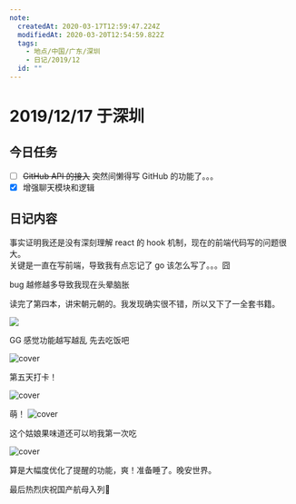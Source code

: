 ```yaml
---
note:
  createdAt: 2020-03-17T12:59:47.224Z
  modifiedAt: 2020-03-20T12:54:59.822Z
  tags:
    - 地点/中国/广东/深圳
    - 日记/2019/12
  id: ""
---
```


# 2019/12/17 于深圳

## 今日任务

- [ ] ~~GitHub API 的接入~~ 突然间懒得写 GitHub 的功能了。。。
- [x] 增强聊天模块和逻辑

## 日记内容

<!-- @timer "date":"Tue Dec 17 2019 11:23:17 GMT+0800 (China Standard Time)" -->

事实证明我还是没有深刻理解 react 的 hook 机制，现在的前端代码写的问题很大。  
关键是一直在写前端，导致我有点忘记了 go 该怎么写了。。。囧

<!-- @timer "date":"Tue Dec 17 2019 13:07:34 GMT+0800 (China Standard Time)","duration":"about 2 hours" -->

bug 越修越多导致我现在头晕脑胀

<!-- @timer "date":"Tue Dec 17 2019 13:15:32 GMT+0800 (China Standard Time)","duration":"8 minutes" -->

读完了第四本，讲宋朝元朝的。我发现确实很不错，所以又下了一全套书籍。

![](https://i.loli.net/2019/12/17/MKwT3pjkdSUethD.png)

<!-- @timer "date":"Tue Dec 17 2019 18:12:02 GMT+0800 (China Standard Time)","duration":"about 5 hours" -->

GG 感觉功能越写越乱
先去吃饭吧

![cover](https://i.loli.net/2019/12/17/4lSqKJp6zQDZUBC.jpg)

<!-- @timer "date":"Tue Dec 17 2019 19:42:42 GMT+0800 (China Standard Time)","duration":"about 2 hours" -->

第五天打卡！

![cover](https://i.loli.net/2019/12/17/CyebSr4Xtzo69gH.jpg)

<!-- @timer "date":"Tue Dec 17 2019 20:32:30 GMT+0800 (China Standard Time)","duration":"about 1 hour" -->

萌！
![cover](https://i.loli.net/2019/12/17/nOYZk8vgyoWFEGi.jpg)

<!-- @timer "date":"Tue Dec 17 2019 21:54:16 GMT+0800 (China Standard Time)","duration":"about 1 hour" -->

这个姑娘果味道还可以哟我第一次吃

![cover](https://i.loli.net/2019/12/17/ZxsWthU5RfMGwCn.jpg)

<!-- @timer "date":"Wed Dec 18 2019 01:21:12 GMT+0800 (China Standard Time)","duration":"about 3 hours" -->

算是大幅度优化了提醒的功能，爽！准备睡了。晚安世界。

最后热烈庆祝国产航母入列:clap:
